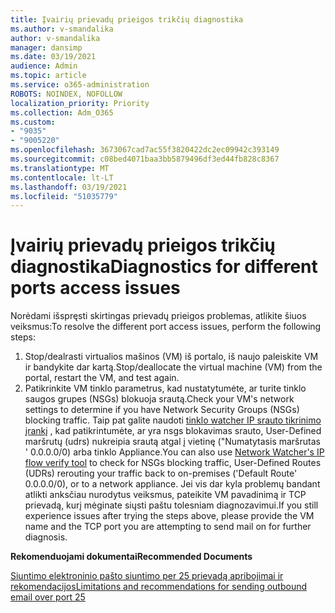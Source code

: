 ```yaml
---
title: Įvairių prievadų prieigos trikčių diagnostika
ms.author: v-smandalika
author: v-smandalika
manager: dansimp
ms.date: 03/19/2021
audience: Admin
ms.topic: article
ms.service: o365-administration
ROBOTS: NOINDEX, NOFOLLOW
localization_priority: Priority
ms.collection: Adm_O365
ms.custom:
- "9035"
- "9005220"
ms.openlocfilehash: 3673067cad7ac55f3820422dc2ec09942c393149
ms.sourcegitcommit: c08bed4071baa3bb5879496df3ed44fb828c8367
ms.translationtype: MT
ms.contentlocale: lt-LT
ms.lasthandoff: 03/19/2021
ms.locfileid: "51035779"
---
```

# <a name="diagnostics-for-different-ports-access-issues"></a><span data-ttu-id="70e70-102">Įvairių prievadų prieigos trikčių diagnostika</span><span class="sxs-lookup"><span data-stu-id="70e70-102">Diagnostics for different ports access issues</span></span>

<span data-ttu-id="70e70-103">Norėdami išspręsti skirtingas prievadų prieigos problemas, atlikite šiuos veiksmus:</span><span class="sxs-lookup"><span data-stu-id="70e70-103">To resolve the different port access issues, perform the following steps:</span></span>

1. <span data-ttu-id="70e70-104">Stop/dealrasti virtualios mašinos (VM) iš portalo, iš naujo paleiskite VM ir bandykite dar kartą.</span><span class="sxs-lookup"><span data-stu-id="70e70-104">Stop/deallocate the virtual machine (VM) from the portal, restart the VM, and test again.</span></span> 
2. <span data-ttu-id="70e70-105">Patikrinkite VM tinklo parametrus, kad nustatytumėte, ar turite tinklo saugos grupes (NSGs) blokuoja srautą.</span><span class="sxs-lookup"><span data-stu-id="70e70-105">Check your VM's network settings to determine if you have Network Security Groups (NSGs) blocking traffic.</span></span> <span data-ttu-id="70e70-106">Taip pat galite naudoti [tinklo watcher IP srauto tikrinimo įrankį](https://docs.microsoft.com/azure/network-watcher/network-watcher-ip-flow-verify-overview?WT.mc_id=Portal-Microsoft_Azure_Support) , kad patikrintumėte, ar yra nsgs blokavimas srauto, User-Defined maršrutų (udrs) nukreipia srautą atgal į vietinę ("Numatytasis maršrutas ' 0.0.0.0/0) arba tinklo Appliance.</span><span class="sxs-lookup"><span data-stu-id="70e70-106">You can also use [Network Watcher's IP flow verify tool](https://docs.microsoft.com/azure/network-watcher/network-watcher-ip-flow-verify-overview?WT.mc_id=Portal-Microsoft_Azure_Support) to check for NSGs blocking traffic, User-Defined Routes (UDRs) rerouting your traffic back to on-premises ('Default Route' 0.0.0.0/0), or to a network appliance.</span></span>
<span data-ttu-id="70e70-107">Jei vis dar kyla problemų bandant atlikti anksčiau nurodytus veiksmus, pateikite VM pavadinimą ir TCP prievadą, kurį mėginate siųsti paštu tolesniam diagnozavimui.</span><span class="sxs-lookup"><span data-stu-id="70e70-107">If you still experience issues after trying the steps above, please provide the VM name and the TCP port you are attempting to send mail on for further diagnosis.</span></span>

<span data-ttu-id="70e70-108">**Rekomenduojami dokumentai**</span><span class="sxs-lookup"><span data-stu-id="70e70-108">**Recommended Documents**</span></span>

[<span data-ttu-id="70e70-109">Siuntimo elektroninio pašto siuntimo per 25 prievadą apribojimai ir rekomendacijos</span><span class="sxs-lookup"><span data-stu-id="70e70-109">Limitations and recommendations for sending outbound email over port 25</span></span>](https://docs.microsoft.com/azure/virtual-network/troubleshoot-outbound-smtp-connectivity)